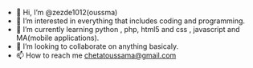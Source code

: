 - 👋 Hi, I’m @zezde1012(oussma)
- 👀 I’m interested in everything that includes coding and programming.
- 🌱 I’m currently learning python , php, html5 and css , javascript and MA(mobile applications).
- 💞️ I’m looking to collaborate on anything basicaly.
- 📫 How to reach me chetatoussama@gmail.com

<!---
zezde1012/zezde1012 is a ✨ special ✨ repository because its `README.md` (this file) appears on your GitHub profile.
You can click the Preview link to take a look at your changes.
--->
